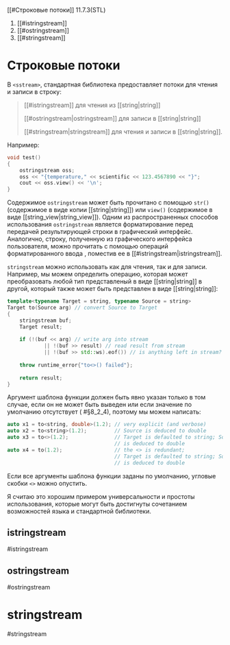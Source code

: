 
[[#Строковые потоки]] 11.7.3(STL)
1. [[#istringstream]]
2. [[#ostringstream]]
3. [[#stringstream]]

# Строковые потоки

В `<sstream>`, стандартная библиотека предоставляет потоки для чтения и записи в строку:
>
> [[#istringstream]] для чтения из [[string|string]]
> 
> [[#ostringstream|ostringstream]] для записи в [[string|string]]
> 
> [[#stringstream|stringstream]] для чтения и записи в [[string|string]].

Например:
```c++
void test()
{
	ostringstream oss;
	oss << "{temperature," << scientific << 123.4567890 << "}";
	cout << oss.view() << '\n';
}
```

Содержимое `ostringstream` может быть прочитано с помощью `str()` (содержимое в виде копии [[string|string]]) или `view()` (содержимое в виде [[string_view|string_view]]). Одним из распространенных способов использования `ostringstream` является форматирование перед передачей результирующей строки в графический интерфейс. Аналогично, строку, полученную из графического интерфейса пользователя, можно прочитать с помощью операций форматированного ввода , поместив ее в [[#istringstream|istringstream]].

`stringstream` можно использовать как для чтения, так и для записи. Например, мы можем определить операцию, которая может преобразовать любой тип представленый в виде [[string|string]] в другой, который также может быть представлен в виде [[string|string]]:
```c++
template<typename Target = string, typename Source = string>
Target to(Source arg) // convert Source to Target
{
	stringstream buf;
	Target result;
	
	if (!(buf << arg) // write arg into stream
			|| !(buf >> result) // read result from stream
			|| !(buf >> std::ws).eof()) // is anything left in stream?
		
	throw runtime_error{"to<>() failed"};
	
	return result;
}
```

Аргумент шаблона функции должен быть явно указан только в том случае, если он не может быть выведен или если значение по умолчанию отсутствует ( #§8_2_4), поэтому мы можем написать:
```c++
auto x1 = to<string, double>(1.2); // very explicit (and verbose)
auto x2 = to<string>(1.2);         // Source is deduced to double
auto x3 = to<>(1.2);               // Target is defaulted to string; Source 
								   // is deduced to double
auto x4 = to(1.2);                 // the <> is redundant;
								   // Target is defaulted to string; Source 
								   // is deduced to double
```

Если все аргументы шаблона функции заданы по умолчанию, угловые скобки `<>` можно опустить.

Я считаю это хорошим примером универсальности и простоты использования, которые могут быть достигнуты сочетанием возможностей языка и стандартной библиотеки.
## istringstream
#istringstream


## ostringstream
#ostringstream


# stringstream
#stringstream


